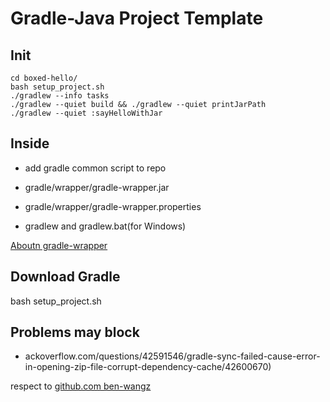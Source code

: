 # Gradle-Java Project Template

## Init
```
cd boxed-hello/
bash setup_project.sh
./gradlew --info tasks
./gradlew --quiet build && ./gradlew --quiet printJarPath
./gradlew --quiet :sayHelloWithJar
```

## Inside
- add gradle common script to repo

- gradle/wrapper/gradle-wrapper.jar
- gradle/wrapper/gradle-wrapper.properties
- gradlew and gradlew.bat(for Windows)

[Aboutn gradle-wrapper](https://docs.gradle.org/current/userguide/gradle_wrapper.html)

## Download Gradle
bash setup_project.sh

## Problems may block
- ackoverflow.com/questions/42591546/gradle-sync-failed-cause-error-in-opening-zip-file-corrupt-dependency-cache/42600670)


respect to [github.com ben-wangz](https://github.com/ben-wangz)